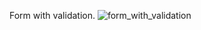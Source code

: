 Form with validation.
![form_with_validation](https://user-images.githubusercontent.com/98387598/173155499-3435eda6-cdb1-46c9-a74c-48f497716a7f.gif)
